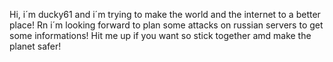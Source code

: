 Hi, i´m ducky61 and i´m trying to make the world and the internet to a better place!
Rn i´m looking forward to plan some attacks on russian servers to get some informations!
Hit me up if you want so stick together amd make the planet safer!
